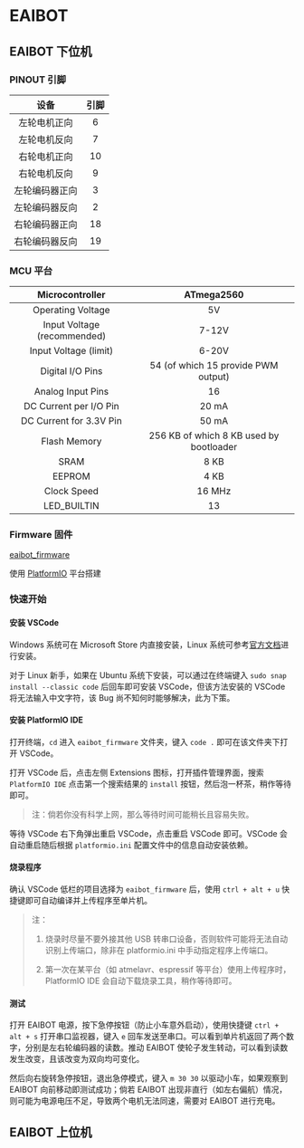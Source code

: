 # EAIBOT

## EAIBOT 下位机

### PINOUT 引脚

|设备|引脚|
|:--:|:--:|
|左轮电机正向|6|
|左轮电机反向|7|
|右轮电机正向|10|
|右轮电机反向|9|
|左轮编码器正向|3|
|左轮编码器反向|2|
|右轮编码器正向|18|
|右轮编码器反向|19|

### MCU 平台

|Microcontroller|ATmega2560|
|:-:|:-:|
|Operating Voltage|5V|
|Input Voltage (recommended)|7-12V|
|Input Voltage (limit)|6-20V|
|Digital I/O Pins|54 (of which 15 provide PWM output)|
|Analog Input Pins|16|
|DC Current per I/O Pin |20 mA|
|DC Current for 3.3V Pin|50 mA|
|Flash Memory|256 KB of which 8 KB used by bootloader|
|SRAM|8 KB|
|EEPROM|4 KB|
|Clock Speed|16 MHz|
|LED_BUILTIN|13|

### Firmware 固件

[eaibot_firmware](https://github.com/huigang39/stsbot/tree/eaibot/eaibot_firmware)

使用 [PlatformIO](https://platformio.org/) 平台搭建

### 快速开始

#### 安装 VSCode

Windows 系统可在 Microsoft Store 内直接安装，Linux 系统可参考[官方文档](https://code.visualstudio.com/docs/setup/linux)进行安装。

对于 Linux 新手，如果在 Ubuntu 系统下安装，可以通过在终端键入 `sudo snap install --classic code` 后回车即可安装 VSCode，但该方法安装的 VSCode 将无法输入中文字符，该 Bug 尚不知何时能够解决，此为下策。

#### 安装 PlatformIO IDE

打开终端，`cd` 进入 `eaibot_firmware` 文件夹，键入 `code .` 即可在该文件夹下打开 VSCode。

打开 VSCode 后，点击左侧 Extensions 图标，打开插件管理界面，搜索 `PlatformIO IDE` 点击第一个搜索结果的 `install` 按钮，然后泡一杯茶，稍作等待即可。

> 注：倘若你没有科学上网，那么等待时间可能稍长且容易失败。

等待 VSCode 右下角弹出重启 VSCode，点击重启 VSCode 即可。VSCode 会自动重启随后根据 `platformio.ini` 配置文件中的信息自动安装依赖。

#### 烧录程序

确认 VSCode 低栏的项目选择为 `eaibot_firmware` 后，使用 `ctrl + alt + u` 快捷键即可自动编译并上传程序至单片机。

> 注：
>
> 1. 烧录时尽量不要外接其他 USB 转串口设备，否则软件可能将无法自动识别上传端口，除非在 platformio.ini 中手动指定程序上传端口。
>
> 2. 第一次在某平台（如 atmelavr、espressif 等平台）使用上传程序时，PlatformIO IDE 会自动下载烧录工具，稍作等待即可。

#### 测试

打开 EAIBOT 电源，按下急停按钮（防止小车意外启动），使用快捷键 `ctrl + alt + s` 打开串口监视器，键入 `e` 回车发送至串口。可以看到单片机返回了两个数字，分别是左右轮编码器的读数。推动 EAIBOT 使轮子发生转动，可以看到读数发生改变，且该改变为双向均可变化。

然后向右旋转急停按钮，退出急停模式，键入 `m 30 30` 以驱动小车，如果观察到 EAIBOT 向前移动即测试成功；倘若 EAIBOT 出现非直行（如左右偏航）情况，则可能为电源电压不足，导致两个电机无法同速，需要对 EAIBOT 进行充电。

## EAIBOT 上位机

